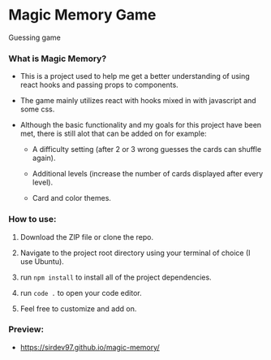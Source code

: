 # Magic Memory Game

Guessing game

### What is Magic Memory?

- This is a project used to help me get a better understanding of using react hooks and passing props to components.

- The game mainly utilizes react with hooks mixed in with javascript and some css.

- Although the basic functionality and my goals for this project have been met, there is still alot that can be added on for example:

  - A difficulty setting (after 2 or 3 wrong guesses the cards can shuffle again).

  - Additional levels (increase the number of cards displayed after every level).

  - Card and color themes.

### How to use:

1. Download the ZIP file or clone the repo.

2. Navigate to the project root directory using your terminal of choice (I use Ubuntu).

3. run `npm install` to install all of the project dependencies.

4. run `code .` to open your code editor.

5. Feel free to customize and add on.

### Preview:
  - https://sirdev97.github.io/magic-memory/
